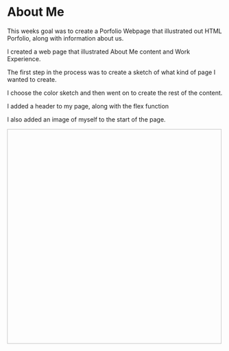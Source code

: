 # About Me

This weeks goal was to create a Porfolio Webpage that illustrated out HTML Porfolio, along with information about us.

I created a web page that illustrated About Me content and Work Experience.

The first step in the process was to create a sketch of what kind of page I wanted to create. 

I choose the color sketch and then went on to create the rest of the content. 

I added a header to my page, along with the flex function

I also added an image of myself to the start of the page.


<img scr="/Users/miriamsantana/Desktop/Coding/Projects/About-Me/assets/css/image1.png" width="500" height="500">
